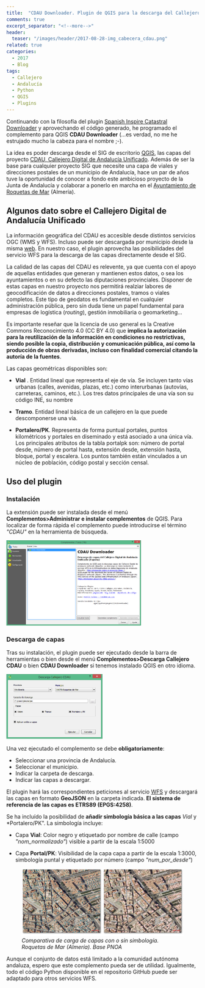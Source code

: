 ```yaml
---
title:  "CDAU Downloader. Plugin de QGIS para la descarga del Callejero de Andalucía"
comments: true
excerpt_separator: "<!--more-->"
header:
  teaser: "/images/header/2017-08-28-img_cabecera_cdau.png"
related: true
categories: 
  - 2017
  - Blog
tags:
  - Callejero
  - Andalucía
  - Python
  - QGIS
  - Plugins
---
```


Continuando con la filosofía del plugin [Spanish Inspire Catastral Downloader](http://www.sigdeletras.com/2017/blog/plugin-de-qgis-para-descarga-de-datos-catastrales-inspire/) y aprovechando el código generado, he programado el complemento para QGIS **CDAU Downloader** (...es verdad, no me he estrujado mucho la cabeza para el nombre ;-).

La idea es poder descarga desde el SIG de escritorio [QGIS](http://www.qgis.org/es/site/), las capas del proyecto [CDAU, Callejero Digital de Andalucía Unificado](http://www.callejerodeandalucia.es/portal/web/cdau/). Además de ser la base para cualquier proyecto SIG que necesite una capa de viales y direcciones postales de un municipio de Andalucía, hace un par de años tuve la oportunidad de conocer a fondo este ambicioso proyecto de la Junta de Andalucía y colaborar a ponerlo en marcha en el [Ayuntamiento de Roquetas de Mar](http://www.telealmerianoticias.es/2016/roquetas-de-mar-gestion-de-la-ciudad-culmina-el-callejero-unificado-que-se-pondra-a-disposicion-publica-235040.html) (Almería).

## Algunos dato sobre el Callejero Digital de Andalucía Unificado

La información geográfica del CDAU es accesible desde distintos servicios OGC (WMS y WFS). Incluso puede ser descargada por municipio desde la misma [web](http://www.callejerodeandalucia.es/portal/web/cdau/cdau;jsessionid=11EEA3601F82237365A5A8335242CE96). En nuestro caso, el plugin aprovecha las posibilidades del servicio WFS para la descarga de las capas directamente desde el SIG. 

La calidad de las capas del CDAU es relevente, ya que cuenta con el apoyo de aquellas entidades que generan y mantienen estos datos, o sea los ayuntamientos o en su defecto las diputaciones provinciales. Disponer de estas capas en nuestro proyecto nos permitirá realziar labores de geocodificación de datos a direcciones postales, tramos o viales completos. Este tipo de geodatos es fundamental en cualquier administración pública, pero sin duda tiene un papel fundamental para empresas de logística (*routing*), gestión inmobiliaria o geomarketing...

Es importante reseñar que la licencia de uso general es la Creative Commons Reconocimiento 4.0 (CC BY 4.0) que **implica la autorización para la reutilización de la información en condiciones no restrictivas, siendo posible la copia, distribución y comunicación pública, así como la producción de obras derivadas, incluso con finalidad comercial citando la autoría de la fuentes**. 

Las capas geométricas disponibles son:

* **Vial** . Entidad lineal que representa el eje de vía. Se incluyen tanto vías urbanas (calles, avenidas, plazas, etc.) como interurbanas (autovías, carreteras, caminos, etc.). Los tres datos principales de una vía son su código INE, su nombre 

* **Tramo**. Entidad lineal básica de un callejero en la que puede descomponerse una vía.

* **Portalero/PK**. Representa de forma puntual portales, puntos kilométricos y portales en diseminado y está asociado a una única vía. Los principales atributos de la tabla portalpk son: número de portal desde, número de portal hasta, extensión desde, extensión hasta, bloque, portal y escalera. Los puntos también están vinculados a un núcleo de población, código postal y sección censal.

## Uso del plugin

### Instalación

La extensión puede ser instalada desde el menú <b>Complementos>Administrar e instalar complementos</b> de QGIS. Para localizar de forma rápida el complemento puede introducirse el término <i>"CDAU"</i> en la herramienta de búsqueda.

<img src="/images/blog/201708_cdau/search.PNG" width="70%">

### Descarga de capas

Tras su instalación, el plugin puede ser ejecutado desde la barra de herramientas o bien desde el menú <b>Complementos>Descarga Callejero CDAU</b> o bien <b>CDAU Downloader</b> si tenemos instalado QGIS en otro idioma.

<img src="/images/blog/201708_cdau/ui.PNG" width="50%">

Una vez ejecutado el complemento se debe <b>obligatoriamente</b>:
<ul>
<li>Seleccionar una provincia de Andalucía.</li>
<li>Seleccionar el municipio.</li>
<li>Indicar la carpeta de descarga.</li>
<li>Indicar las capas a descargar.</li>
</ul>

El plugin hará las correspondientes peticiones al servicio [WFS](http://www.callejerodeandalucia.es/portal/web/cdau/descarga "Información sobre el servicio WFS") y descargará las capas en formato **GeoJSON** en la carpeta indicada. **El sistema de referencia de las capas es ETRS89 (EPGS:4258)**.

Se ha incluído la posibilidad de **añadir simbología básica a las capas** *Vial* y *Portalero/PK". La simbología incluye:

* Capa **Vial**: Color negro y etiquetado por nombre de calle (campo *"nom_normalizado"*) visible a partir de la escala 1:5000

* Capa **Portal/PK**: Visibilidad de la capa capa a partir de la escala 1:3000, simbología puntal y etiquetado por número (campo *"num_por_desde"*)

<figure>
    <img src="/images/blog/201708_cdau/cdau_simbologia_qgis.png" alt="Opción simbología de capas"  title="Opción simbología de capas" style="width="50%";">
    <figcaption><i>Comparativa de carga de capas con o sin simbología. Roquetas de Mar (Almería). Base PNOA</i></figcaption>
</figure>

Aunque el conjunto de datos está limitado a la comunidad autónoma andaluza, espero que este complemento pueda ser de utilidad. Igualmente, todo el código Python disponible en el repositorio GitHub puede ser adaptado para otros servicios WFS.
